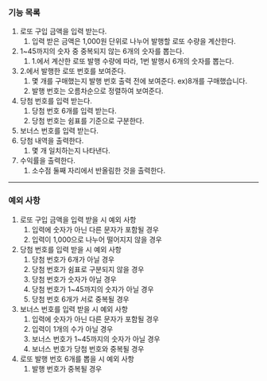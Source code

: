 ### 기능 목록
1. 로또 구입 금액을 입력 받는다.
   1. 입력 받은 금액은 1,000원 단위로 나누어 발행할 로또 수량을 계산한다.
2. 1~45까지의 숫자 중 중복되지 않는 6개의 숫자를 뽑는다.
   1. 1.에서 계산한 로또 발행 수량에 따라, 1번 발행시 6개의 숫자를 뽑는다.
3. 2.에서 발행한 로또 번호를 보여준다. 
   1. 몇 개를 구매했는지 발행 번호 출력 전에 보여준다. ex)8개를 구매했습니다.
   2. 발행 번호는 오름차순으로 정렬하여 보여준다.
4. 당첨 번호를 입력 받는다.
   1. 당첨 번호 6개를 입력 받는다.
   2. 당첨 번호는 쉼표를 기준으로 구분한다.
5. 보너스 번호를 입력 받는다.
6. 당첨 내역을 출력한다.
   1. 몇 개 일치하는지 나타낸다.
7. 수익률을 출력한다.
   1. 소수점 둘째 자리에서 반올림한 것을 출력한다.


---

### 예외 사항
1. 로또 구입 금액을 입력 받을 시 예외 사항
   1. 입력에 숫자가 아닌 다른 문자가 포함될 경우
   2. 입력이 1,000으로 나누어 떨어지지 않을 경우
2. 당첨 번호를 입력 받을 시 예외 사항
   1. 당첨 번호가 6개가 아닐 경우
   2. 당첨 번호가 쉼표로 구분되지 않을 경우
   3. 당첨 번호가 숫자가 아닐 경우
   4. 당첨 번호가 1~45까지의 숫자가 아닐 경우
   5. 당첨 번호 6개가 서로 중복될 경우
3. 보너스 번호를 입력 받을 시 예외 사항
   1. 입력에 숫자가 아닌 다른 문자가 포함될 경우
   2. 입력이 1개의 수가 아닐 경우
   3. 보너스 번호가 1~45까지의 숫자가 아닐 경우
   4. 보너스 번호가 당첨 번호와 중복될 경우
4. 로또 발행 번호 6개를 뽑을 시 예외 사항
   1. 발행 번호가 중복될 경우
